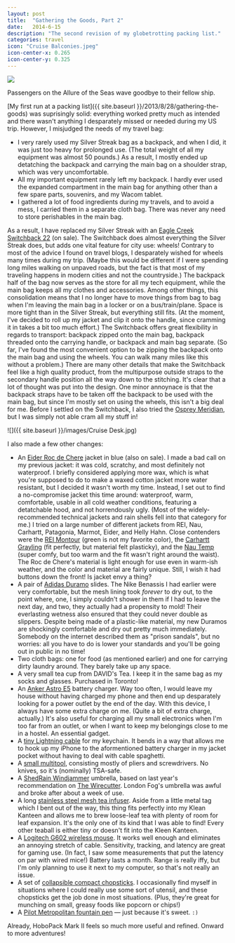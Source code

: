 ```yaml
---
layout: post
title:  "Gathering the Goods, Part 2"
date:   2014-6-15
description: "The second revision of my globetrotting packing list."
categories: travel
icon: "Cruise Balconies.jpeg"
icon-center-x: 0.265
icon-center-y: 0.325
---
```


<div class="caption">
<img src="https://static1.squarespace.com/static/51b3f330e4b062dc340fa8fd/t/539df319e4b0a181d64e08f1/1402860319046/?format=1000w" />
<p>Passengers on the Allure of the Seas wave goodbye to their fellow ship.</p>
</div>

[My first run at a packing list]({{ site.baseurl }}/2013/8/28/gathering-the-goods) was suprisingly solid: everything worked pretty much as intended and there wasn't anything I desparately missed or needed during my US trip. However, I misjudged the needs of my travel bag:

* I very rarely used my Silver Streak bag as a backpack, and when I did, it was just too heavy for prolonged use. (The total weight of all my equipment was almost 50 pounds.) As a result, I mostly ended up detatching the backpack and carrying the main bag on a shoulder strap, which was very uncomfortable.
* All my important equipment rarely left my backpack. I hardly ever used the expanded compartment in the main bag for anything other than a few spare parts, souvenirs, and my Wacom tablet.
* I gathered a lot of food ingredients during my travels, and to avoid a mess, I carried them in a separate cloth bag. There was never any need to store perishables in the main bag.

As a result, I have replaced my Silver Streak with an [Eagle Creek Switchback 22](http://www.amazon.com/dp/B00BYFABC2/?tag=arcwasher-20) (on sale). The Switchback does almost everything the Silver Streak does, but adds one vital feature for city use: wheels! Contrary to most of the advice I found on travel blogs, I desparately wished for wheels many times during my trip. (Maybe this would be different if I were spending long miles walking on unpaved roads, but the fact is that most of my traveling happens in modern cities and not the countryside.) The backpack half of the bag now serves as the store for all my tech equipment, while the main bag keeps all my clothes and accessories. Among other things, this consolidation means that I no longer have to move things from bag to bag when I'm leaving the main bag in a locker or on a bus/train/plane. Space is more tight than in the Silver Streak, but everything still fits. (At the moment, I've decided to roll up my jacket and clip it onto the handle, since cramming it in takes a bit too much effort.) The Switchback offers great flexibility in regards to transport: backpack zipped onto the main bag, backpack threaded onto the carrying handle, or backpack and main bag separate. (So far, I've found the most convenient option to be zipping the backpack onto the main bag and using the wheels. You can walk many miles like this without a problem.) There are many other details that make the Switchback feel like a high quality product, from the multipurpose outside straps to the secondary handle position all the way down to the stitching. It's clear that a lot of thought was put into the design. One minor annoynace is that the backpack straps have to be taken off the backpack to be used with the main bag, but since I'm mostly set on using the wheels, this isn't a big deal for me. Before I settled on the Switchback, I also tried the [Osprey Meridian](http://www.amazon.com/dp/B006P65P1W/?tag=arcwasher-20), but I was simply not able cram all my stuff in!

<!--more-->

![]({{ site.baseurl }}/images/Cruise Desk.jpg)

I also made a few other changes:

* An [Eider Roc de Chere](http://www.backcountry.com/eider-roc-de-chere-jacket-mens) jacket in blue (also on sale). I made a bad call on my previous jacket: it was cold, scratchy, and most definitely not waterproof. I briefly considered applying more wax, which is what you're supposed to do to make a waxed cotton jacket more water resistant, but I decided it wasn't worth my time. Instead, I set out to find a no-compromise jacket this time around: waterproof, warm, comfortable, usable in all cold weather conditions, featuring a detatchable hood, and not horrendously ugly. (Most of the widely-recommended technical jackets and rain shells fell into that category for me.) I tried on a large number of different jackets from REI, Nau, Carhartt, Patagonia, Marmot, Eider, and Helly Hahn. Close contenders were the [REI Montour](http://www.rei.com/product/833085/rei-montour-travel-jacket-mens) (green is not my favorite color), the [Carhartt Grayling](http://www.amazon.com/dp/B007MKTRVY/?tag=arcwasher-20) (fit perfectly, but material felt plasticky), and the [Nau Temp](http://www.nau.com/mens/categories/jackets/temp-jacket-plaid-050m01.html) (super comfy, but too warm and the fit wasn't right around the waist). The Roc de Chere's material is light enough for use even in warm-ish weather, and the color and material are fairly unique. Still, I wish it had buttons down the front! Is jacket envy a thing?
* A pair of [Adidas Duramo](http://www.amazon.com/dp/B002F00D9G/?tag=arcwasher-20) slides. The Nike Benassis I had earlier were very comfortable, but the mesh lining took *forever* to dry out, to the point where, one, I simply couldn't shower in them if I had to leave the next day, and two, they actually had a propensity to mold! Their everlasting wetness also ensured that they could never double as slippers. Despite being made of a plastic-like material, my new Duramos are shockingly comfortable and dry out pretty much immediately. Somebody on the internet described them as "prison sandals", but no worries: all you have to do is lower your standards and you'll be going out in public in no time!
* Two cloth bags: one for food (as mentioned earlier) and one for carrying dirty laundry around. They barely take up any space.
* A very small tea cup from DAVID's Tea. I keep it in the same bag as my socks and glasses. Purchased in Toronto!
* An [Anker Astro E5](http://www.amazon.com/dp/B00D5T3QK4/?tag=arcwasher-20) battery charger. Way too often, I would leave my house without having charged my phone and then end up desparately looking for a power outlet by the end of the day. With this device, I always have some extra charge on me. (Quite a bit of extra charge, actually.) It's also useful for charging all my small electronics when I'm too far from an outlet, or when I want to keep my belongings close to me in a hostel. An essential gadget.
* A [tiny Lightning cable](http://www.amazon.com/dp/B00E9B8V5M/?tag=arcwasher-20) for my keychain. It bends in a way that allows me to hook up my iPhone to the aformentioned battery charger in my jacket pocket without having to deal with cable spaghetti.
* A [small multitool](http://www.amazon.com/dp/B000056VTW/?tag=arcwasher-20), consisting mostly of pliers and screwdrivers. No knives, so it's (nominally) TSA-safe.
* A [ShedRain Windjammer](http://www.amazon.com/dp/B0056B9U0Y/?tag=arcwasher-20) umbrella, based on last year's recommendation on [The Wirecutter](http://thewirecutter.com/reviews/best-umbrella/). London Fog's umbrella was awful and broke after about a week of use.
* A long [stainless steel mesh tea infuser](http://www.amazon.com/dp/B000BU7U0W/?tag=arcwasher-20). Aside from a little metal tag which I bent out of the way, this thing fits perfectly into my Klean Kanteen and allows me to brew loose-leaf tea with plenty of room for leaf expansion. It's the only one of its kind that I was able to find! Every other teaball is either tiny or doesn't fit into the Kleen Kanteen.
* A [Logitech G602 wireless mouse](http://www.amazon.com/dp/B00E4MQODC/?tag=arcwasher-20). It works well enough and eliminates an annoying stretch of cable. Sensitivity, tracking, and latency are great for gaming use. (In fact, I saw some measurements that put the latency on par with wired mice!) Battery lasts a month. Range is really iffy, but I'm only planning to use it next to my computer, so that's not really an issue.
* A set of [collapsible compact chopsticks](http://www.amazon.com/dp/B00AWD9LY6/?tag=arcwasher-20). I occasionally find myself in situations where I could really use some sort of utensil, and these chopsticks get the job done in most situations. (Plus, they're great for munching on small, greasy foods like popcorn or chips!)
* A [Pilot Metropolitan fountain pen](http://www.amazon.com/dp/B009M3PIHQ/?tag=arcwasher-20) — just because it's sweet. `:)`

Already, HoboPack Mark II feels so much more useful and refined. Onward to more adventures!